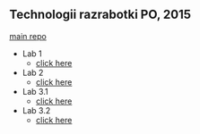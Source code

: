 ## Technologii razrabotki PO, 2015

[main repo](https://github.com/vsergeenko/po20151110svn)

* Lab 1
  + [click here](https://github.com/vsergeenko/po20151110svn/tree/master/lab1)
* Lab 2
  + [click here](https://github.com/vsergeenko/po20151110svn/tree/pwd-env-so)
* Lab 3.1
  + [click here](https://github.com/vsergeenko/po20151110svn/tree/lab31/lab31/iproute2)
* Lab 3.2
  + [click here](https://github.com/vsergeenko/lab32)
